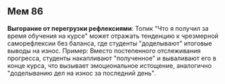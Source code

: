 ## Мем 86

**Выгорание от перегрузки рефлексиями**: Топик "Что я получил за время обучения на курсе" может отражать тенденцию к чрезмерной саморефлексии без баланса, где студенты "доделывают" итоговые выводы на износ. Пример: Вместо постепенного отслеживания прогресса, студенты накапливают "полученное" и вываливают его в конце курса, что вызывает эмоциональное истощение, аналогично "доделыванию дел на износ за последний день".